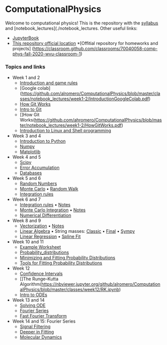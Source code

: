 # ComputationalPhysics

Welcome to computational physics! This is the repository with the [syllabus](./syllabus/SyllabusPhysics301.pdf) and [notebook_lectures](./notebook_lectures. Other useful links:

* [JupyterBook](https://)
* [This repository official location](https://https://github.com/ahromero/ComputationalPhysics)
*[Offitial repository for homeworks and projects] (https://classroom.github.com/classrooms/70040058-comp-phys-fall-2020-wvu-classroom-1)

### Topics and links

* Week 1 and 2
    * [Introduction and game rules](https://github.com/ahromero/ComputationalPhysics/tree/master/classes/notebook_lectures/week1-2/Introduction-to-Computational-Physics.md)
    * [Google colab] (https://github.com/alromero/ComputationalPhysics/blob/master/classes/notebook_lectures/week1-2/IntroductionGoogleColab.pdf)
    * [How Git Works](https://github.com/alromero/ComputationalPhysics/blob/master/classes/notebook_lectures/week1-2/IntroductionGIT.pdf)
    * [Intro to Git](https://github.com/ahromero/ComputationalPhysics/blob/master/notebook_lectures/week1-2/IntroductionGIT.pdf)
    * []How Git Works(https://github.com/ahromero/ComputationalPhysics/blob/master/notebook_lectures/week1-2/HowGitWorks.pdf)
    * [Introduction to Linux and Shell programming](https://github.com/alromero/ComputationalPhysics/blob/master/classes/notebook_lectures/week1-2/IntroductionLinux.pdf)
* Week 3 and 4 
    * [Introduction to Python](https://nbviewer.jupyter.org/github/ahromero/ComputationalPhysics/tree/master/classes/notebook_lectures/week3-4/Introduction_to_Python.ipynb)
     * [Numpy](https://nbviewer.jupyter.org/github/ahromero/ComputationalPhysics/tree/master/classes/notebook_lectures/week3-4/Numpy.ipynb)
     * [Matplotlib](https://nbviewer.jupyter.org/github/ahromero/ComputationalPhysics/tree/master/classes/notebook_lectures/week3-4/Matplotlib.ipynb)   
* Week 4 and 5
    * [Scipy](https://nbviewer.jupyter.org/github/ahromero/ComputationalPhysics/tree/master/classes/notebook_lectures/week4-5/Scipy.ipynb)
    * [Error Accumulation](https://nbviewer.jupyter.org/github/alromero/ComputationalPhysics/blob/master/notebook_lectures/week4-5/Errors.ipynb)
    * [Databases](https://nbviewer.jupyter.org/github/ahromero/ComputationalPhysics/tree/master/classes/notebook_lectures/week4-5/Pandas.ipynb)
* Week 5 and 6
    * [Random Numbers](https://nbviewer.jupyter.org/github/ahromero/ComputationalPhysics/tree/master/classes/notebook_lectures/week5-6/Random_numbers.ipynb)
    * [Monte Carlo](https://nbviewer.jupyter.org/github/ahromero/ComputationalPhysics/tree/master/classes/notebook_lectures/week5-6/MC.ipynb)
      • [Random Walk](https://nbviewer.jupyter.org/github/ahromero/ComputationalPhysics/tree/master/classes/notebook_lectures/week5-6/RandomWalk.ipynb)
    * [Integration rules](https://nbviewer.jupyter.org/github/ahromero/ComputationalPhysics/tree/master/classes/notebook_lectures/week5-6/Integration.ipynb)
* Week 6 and 7
    * [Integration rules](https://nbviewer.jupyter.org/github/ahromero/ComputationalPhysics/tree/master/classes/notebook_lectures/week6-7/Integration.ipynb)
      • [Notes](https://nbviewer.jupyter.org/github/ahromero/ComputationalPhysics/tree/master/classes/notebook_lectures/weekxi6-75/NotesIntegration.pdf)
    * [Monte Carlo Integration](https://nbviewer.jupyter.org/github/ahromero/ComputationalPhysics/tree/master/classes/notebook_lectures/week6-7/MCintegration.ipynb)
      • [Notes](https://nbviewer.jupyter.org/github/ahromero/ComputationalPhysics/tree/master/classes/notebook_lectures/week6-7/Notesmcintegration.pdf)
    * [Numerical Differentiation](https://nbviewer.jupyter.org/github/ahromero/ComputationalPhysics/tree/master/classes/notebook_lectures/week6-7/Differentiation.ipynb)
* Week 8 and 9
    * [Vectorization](https://nbviewer.jupyter.org/github/ahromero/ComputationalPhysics/tree/master/classes/notebook_lectures/week8-9/Vectorization.ipynb)
      • [Notes](https://nbviewer.jupyter.org/github/ahromero/ComputationalPhysics/tree/master/classes/notebook_lectures/week8-9/NotesVectorization.pdf)
    * [Linear Algebra](https://nbviewer.jupyter.org/github/ahromero/ComputationalPhysics/tree/master/classes/notebook_lectures/week8-9/Linearalgebra.ipynb)
      • String masses:
      [Classic](https://nbviewer.jupyter.org/github/ahromero/ComputationalPhysics/tree/master/classes/notebook_lectures/week8-9/String_masses_classic.ipynb)
      • [Final](https://nbviewer.jupyter.org/github/alromero/ComputationalPhysics/blob/master/notebook_lectures/week8-9/String_masses.ipynb)
      • [Sympy](https://nbviewer.jupyter.org/github/alromero/ComputationalPhysics/blob/master/notebook_lectures/week8-9/String_masses_sympy.ipynb)
    * [Linear Regression](https://nbviewer.jupyter.org/github/alromero/ComputationalPhysics/blob/master/notebook_lectures/week8-9/Fitting.ipynb)
      • [Spline Fit](https://nbviewer.jupyter.org/github/alromero/ComputationalPhysics/blob/master/notebook_lectures/week8-9/Spline_fit.ipynb)
* Week 10 and 11
    * [Example Worksheet](https://nbviewer.jupyter.org/github/alromero/ComputationalPhysics/blob/master/classes/week10-11/WorksheetExample.ipynb)
    * [Probability_distributions](https://nbviewer.jupyter.org/github/alromero/ComputationalPhysics/blob/master/classes/week10-11/ProbabilityDistributions.ipynb)
    * [Minimizing and Fitting Probability Distributions](https://nbviewer.jupyter.org/github/alromero/ComputationalPhysics/blob/master/classes/week10-11/FittingProbDistributions.ipynb)
    * [Tools for Fitting Probability Distributions](https://nbviewer.jupyter.org/github/alromero/ComputationalPhysics/blob/master/classes/week10-11/Fittingtools.ipynb)
* Week 12
    * [Confidence Intervals](https://nbviewer.jupyter.org/github/alromero/ComputationalPhysics/blob/master/classes/week12/Confidence_intervals.ipynb)
    * []The Runge–Kutta Algorithm(https://nbviewer.jupyter.org/github/alromero/ComputationalPhysics/blob/master/classes/week12/RK.ipynb)
    * [Intro to ODEs](https://nbviewer.jupyter.org/github/alromero/ComputationalPhysics/blob/master/classes/week12/ODE.ipynb)
* Week 13 and 14
    * [Solving ODE](https://nbviewer.jupyter.org/github/alromero/ComputationalPhysics/blob/master/classes/week13-14/Solving_ode.ipynb)
    * [Fourier Series](https://nbviewer.jupyter.org/github/alromero/ComputationalPhysics/blob/master/classes/week13-14/Fourier_series.ipynb)
    * [Fast Fourier Transform](https://nbviewer.jupyter.org/github/alromero/ComputationalPhysics/blob/master/classes/week13-14/FFT.ipynb)
* Week 14 and 15: Fourier Series
    * [Signal Filtering](https://nbviewer.jupyter.org/github/alromero/ComputationalPhysics/blob/master/classes/week114-15/SignalFiltering.ipynb)
    * [Deeper in Fitting](https://nbviewer.jupyter.org/github/alromero/ComputationalPhysics/blob/master/classes/week14-15/DeeperInFitting.ipynb)
    * [Molecular Dynamics](https://nbviewer.jupyter.org/github/alromero/ComputationalPhysics/blob/master/classes/week14-15/md.ipynb)
